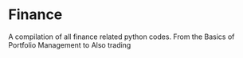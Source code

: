 # Finance
A compilation of all finance related python codes. From the Basics of Portfolio Management to Also trading
